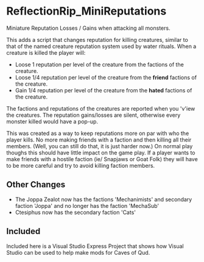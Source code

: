 # ReflectionRip_MiniReputations
Miniature Reputation Losses / Gains when attacking all monsters.

This adds a script that changes reputation for killing creatures, similar to that of the named creature reputation system used by water rituals.  When a creature is killed the player will:
* Loose 1 reputation per level of the creature from the factions of the creature.
* Loose 1/4 reputation per level of the creature from the **friend** factions of the creature.
* Gain 1/4 reputation per level of the creature from the **hated** factions of the creature.

The factions and reputations of the creatures are reported when you 'v'iew the creatures.  The reputation gains/losses are silent, otherwise every monster killed would have a pop-up.

This was created as a way to keep reputations more on par with who the player kills. No more making friends with a faction and then killing all their members. (Well, you can still do that, it is just harder now.) On normal play thoughs this should have little impact on the game play. If a player wants to make friends with a hostile faction (ie/ Snapjaws or Goat Folk) they will have to be more careful and try to avoid killing faction members.

## Other Changes

* The Joppa Zealot now has the factions 'Mechanimists' and secondary faction 'Joppa' and no longer has the faction 'MechaSub'
* Ctesiphus now has the secondary faction 'Cats'

## Included

Included here is a Visual Studio Express Project that shows how Visual Studio can be used to help make mods for Caves of Qud.

